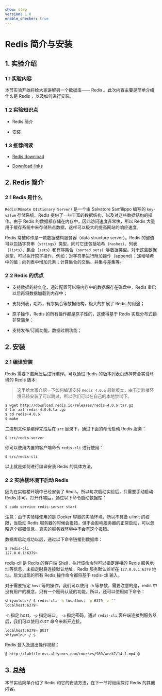 ```yaml
---
show: step
version: 1.0
enable_checker: true
---
```

# Redis 简介与安装

## 1. 实验介绍

### 1.1 实验内容

本节实验开始将给大家讲解另一个数据库—— Redis 。此次内容主要是简单介绍什么是 Redis ，以及如何进行安装。

### 1.2 实验知识点

+ Redis 简介

+ 安装

### 1.3 推荐阅读

+ [Redis download](http://www.redis.cn/download.html)

+ [Download links](http://download.redis.io/)

## 2.  Redis 简介

### 2.1 Redis 是什么

`Redis(REmote DIctionary Server)` 是一个由 Salvatore Sanfilippo 编写的 `key-value` 存储系统。Redis 提供了一些丰富的数据结构，以及对这些数据结构的操作。由于 Redis 的数据都存储在内存中，因此访问速度非常快，所以 Redis 大量用于缓存系统中来存储热点数据，这样可以极大的提高网站的响应速度。

Redis 常被称作是一款数据结构服务器（data structure server）。Redis 的键值可以包括字符串（`strings`）类型，同时它还包括哈希（`hashes`）、列表（`lists`）、集合（`sets`）和有序集合（`sorted sets`）等数据类型。对于这些数据类型，可以执行原子操作，例如：对字符串进行附加操作（append）；递增哈希中的值；向列表中增加元素；计算集合的交集、并集与差集等。

### 2.2 Redis 的优点

+ 支持数据的持久化，通过配置可以将内存中的数据保存在磁盘中，Redis 重启以后再将数据加载到内存中；

+ 支持列表，哈希，有序集合等数据结构，极大的扩展了 Redis 的用途；

+ 原子操作，Redis 的所有操作都是原子性的，这使得基于 Redis 实现分布式锁非常简单；

+ 支持发布/订阅功能，数据过期功能；

## 2. 安装

### 2.1 编译安装

Redis  需要下载解压后进行编译。可以通过 Redis 的版本列表页选择符合实验环境的 Redis 版本:

>这里给大家介绍一下如何编译安装 `Redis 4.0.6` 最新版本，由于实验楼环境已经安装了可以跳过，所以你们可以在自己的本地尝试下。
```bash
$ wget http://download.redis.io/releases/redis-4.0.6.tar.gz
$ tar xzf redis-4.0.6.tar.gz
$ cd redis-4.0.6
$ make
```

二进制文件是编译完成后在 `src` 目录下，通过下面的命令启动 Redis 服务：

```
$ src/redis-server
```

你可以使用内置的客户端命令 `redis-cli` 进行使用：

```
$ src/redis-cli
```

以上就是如何进行编译安装 Redis 的具体方法。

### 2.2 实验楼环境下启动 Redis

因为在实验楼环境中已经安装了 Redis，所以每次启动实验后，只需要手动启动 Redis 即可。打开终端后，通过以下命令启动数据库：

```bash
$ sudo service redis-server start
```

注意：由于实验楼使用的是 Docker 容器的实验环境，所以不具备 ulimit 的权限，当启动 Redis 服务器的时候会报错，但不会影响服务器的正常启动，可以忽略这个报错信息。真实的服务器环境中不会有这个报错。

数据库启动成功以后，通过以下命令链接到数据库：

```bash
$ redis-cli
127.0.0.1:6379>
```

redis-cli 是 Redis 的客户端 Shell，执行该命令时可以指定连接的 Redis 服务地址等信息，未指定时将连接默认地址，Redis 服务默认监听在 `127.0.0.1:6379` 地址。后文出现的所有 Redis 操作命令都将基于 redis-cli 输入。

对于需要指定 `host` 等的操作，我们可以使用 `-h` 等参数，需要注意的是，redis 中没有用户的概念，只有一个密码认证的功能，所以，还可以使用如下命令：

```bash
shiyanlou:~/ $ redis-cli -h localhost -p 6379 -a ""
localhost:6379>
```

`-h` 指定 host，`-p` 指定端口， `-a` 指定密码。通过 `redis-cli` 客户端连接到服务器后，我们可以使用 `QUIT` 命令来断开连接。

```bash
localhost:6379> QUIT
shiyanlou:~/ $
```

Redis 登入及退出操作视频：

`@
http://labfile.oss.aliyuncs.com/courses/980/week7/14-1.mp4
@`

## 3. 总结

本节实验简单介绍了 Redis 和它的安装方法，在下一节将继续探讨 Redis 的其他内容。